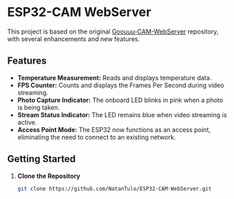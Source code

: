 # ESP32-CAM WebServer

This project is based on the original [Goouuu-CAM-WebServer](https://github.com/zhuhai-esp/ESP32-S3-Goouuu-Cam/tree/main/Goouuu-CAM-WebServer) repository, with several enhancements and new features.

## Features

- **Temperature Measurement:** Reads and displays temperature data.
- **FPS Counter:** Counts and displays the Frames Per Second during video streaming.
- **Photo Capture Indicator:** The onboard LED blinks in pink when a photo is being taken.
- **Stream Status Indicator:** The LED remains blue when video streaming is active.
- **Access Point Mode:** The ESP32 now functions as an access point, eliminating the need to connect to an existing network.

## Getting Started

1. **Clone the Repository**

   ```bash
   git clone https://github.com/NatanTulo/ESP32-CAM-WebServer.git